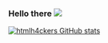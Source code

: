### Hello there ![](https://komarev.com/ghpvc/?username=htmlh4cker&color=blueviolet)

[![htmlh4ckers GitHub stats](https://github-readme-stats.vercel.app/api?username=htmlh4cker)](https://github.com/anuraghazra/github-readme-stats)

<!--
**htmlh4cker/htmlh4cker** is a ✨ _special_ ✨ repository because its `README.md` (this file) appears on your GitHub profile.

Here are some ideas to get you started:

- 🔭 I’m currently working on ...
- 🌱 I’m currently learning ...
- 👯 I’m looking to collaborate on ...
- 🤔 I’m looking for help with ...
- 💬 Ask me about ...
- 📫 How to reach me: ...
- 😄 Pronouns: ...
- ⚡ Fun fact: ...
-->
